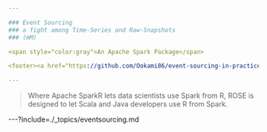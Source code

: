 ```yaml
---

### Event Sourcing
### a fight among Time-Series and Raw-Snapshots
### (mM)

<span style="color:gray">An Apache Spark Package</span>

<footer><a href="https://github.com/Ookami86/event-sourcing-in-practice"><img style="position: absolute; top: 0; right: 0; border: 0;" src="https://s3.amazonaws.com/github/ribbons/forkme_right_darkblue_121621.png" alt="Fork me on GitHub"></a></footer>

---
```


> Where Apache SparkR lets data scientists use Spark from R,
> ROSE is designed to let Scala and Java developers use R from Spark.

---?include=./_topics/eventsourcing.md

